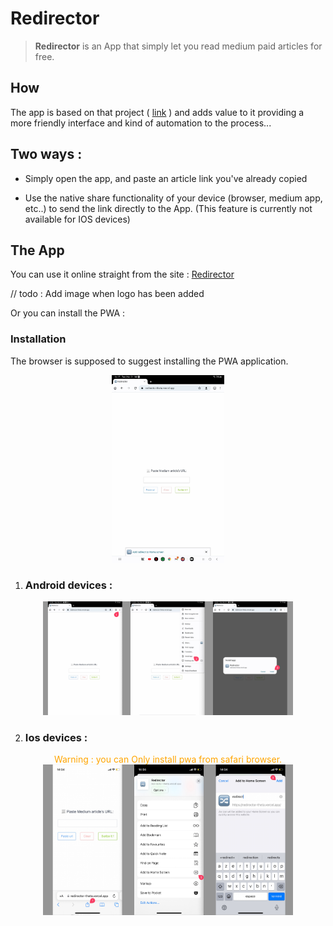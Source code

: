 # Redirector

> **Redirector** is an App that simply let you read medium paid articles for free.

## How

The app is based on that project ( [link](https://scribe.rip/) ) and adds value to it providing a more friendly interface and kind of automation to the process...

## Two ways :

- Simply open the app, and paste an article link you've already copied

- Use the native share functionality of your device (browser, medium app, etc..) to send the link directly to the App.
  (This feature is currently not available for IOS devices)

## The App

You can use it online straight from the site : [Redirector](https://scribe.rip/)

// todo : Add image when logo has been added

Or you can install the PWA :

### Installation

The browser is supposed to suggest installing the PWA application.

<div style="text-align: center;">
	<img  src="./public/suggest.jpg" height="300">
</div>

1. ### Android devices :

<div style="text-align: center;">
<img src="./public/android.png" width="400">
</div>

2. ### Ios devices :

<div style="text-align: center;">
   <span style="color:orange">Warning : you can Only install pwa from safari browser.</span>
	 </div>

<div style="text-align: center;">
   <img src="./public/ios.jpeg" width="400">
</div>
